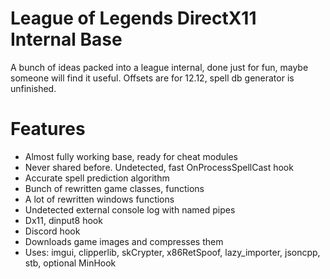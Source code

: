 # League of Legends DirectX11 Internal Base
A bunch of ideas packed into a league internal, done just for fun, maybe someone will find it useful. Offsets are for 12.12, spell db generator is unfinished. 

# Features
- Almost fully working base, ready for cheat modules
- Never shared before. Undetected, fast OnProcessSpellCast hook
- Accurate spell prediction algorithm
- Bunch of rewritten game classes, functions
- A lot of rewritten windows functions
- Undetected external console log with named pipes
- Dx11, dinput8 hook
- Discord hook
- Downloads game images and compresses them
- Uses: imgui, clipperlib, skCrypter, x86RetSpoof, lazy_importer, jsoncpp, stb, optional MinHook